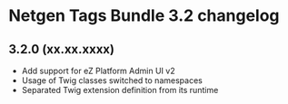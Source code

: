 Netgen Tags Bundle 3.2 changelog
================================

3.2.0 (xx.xx.xxxx)
------------------

* Add support for eZ Platform Admin UI v2
* Usage of Twig classes switched to namespaces
* Separated Twig extension definition from its runtime
